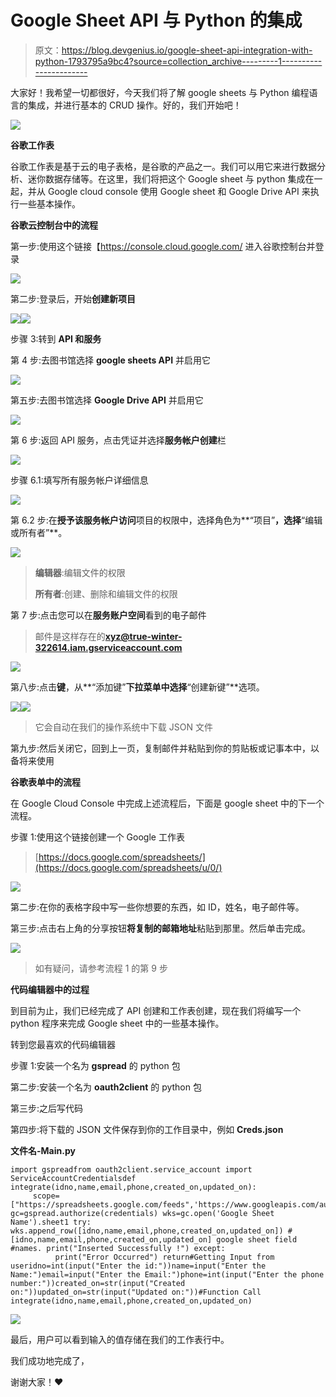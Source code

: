 # Google Sheet API 与 Python 的集成

> 原文：<https://blog.devgenius.io/google-sheet-api-integration-with-python-1793795a9bc4?source=collection_archive---------1----------------------->

大家好！我希望一切都很好，今天我们将了解 google sheets 与 Python 编程语言的集成，并进行基本的 CRUD 操作。好的，我们开始吧！

![](img/4f7d23c48dc7d8ec97c4da0d6c692ac9.png)

**谷歌工作表**

谷歌工作表是基于云的电子表格，是谷歌的产品之一。我们可以用它来进行数据分析、迷你数据存储等。在这里，我们将把这个 Google sheet 与 python 集成在一起，并从 Google cloud console 使用 Google sheet 和 Google Drive API 来执行一些基本操作。

**谷歌云控制台中的流程**

第一步:使用这个链接【https://console.cloud.google.com/ 进入谷歌控制台并登录

![](img/6ddfac989059305da770b5d44f860971.png)

第二步:登录后，开始**创建新项目**

![](img/d53af591f7589c4587a831cbbbe1a570.png)![](img/6e7025f6dd42c1cbf5272b935061ab72.png)

步骤 3:转到 **API 和服务**

第 4 步:去图书馆选择 **google sheets API** 并启用它

![](img/9329f0cea248f3afac2abee75a1d172a.png)

第五步:去图书馆选择 **Google Drive API** 并启用它

![](img/9d0b88fd71db2e881b3112bb42ea8220.png)

第 6 步:返回 API 服务，点击凭证并选择**服务帐户创建**栏

![](img/62231f2b425019374878ea11dfa3d89b.png)

步骤 6.1:填写所有服务帐户详细信息

![](img/296e5a9c9f4977de17204a89fd74374a.png)

第 6.2 步:在**授予该服务帐户访问**项目的权限中，选择角色为**“项目”**，选择**“编辑或所有者”**。

![](img/3e7860ab9284dbd46685275828e97d4a.png)

> **编辑器**:编辑文件的权限
> 
> **所有者**:创建、删除和编辑文件的权限

第 7 步:点击您可以在**服务账户空间**看到的电子邮件

> 邮件是这样存在的**xyz@true-winter-322614.iam.gserviceaccount.com**

![](img/d56dee4dc5a265f234412dacd441e8b0.png)

第八步:点击**键**，从**“添加键”**下拉菜单中选择**“创建新键”**选项。

![](img/7998f161d314d6f5c689dff8e01e5d9c.png)![](img/b7610535fd147f7745a56256cb3448a0.png)

> 它会自动在我们的操作系统中下载 JSON 文件

第九步:然后关闭它，回到上一页，复制邮件并粘贴到你的剪贴板或记事本中，以备将来使用

**谷歌表单中的流程**

在 Google Cloud Console 中完成上述流程后，下面是 google sheet 中的下一个流程。

步骤 1:使用这个链接创建一个 Google 工作表

> [https://docs.google.com/spreadsheets/](https://docs.google.com/spreadsheets/u/0/)

![](img/db160b6cca20d208ac84999fef5f9a17.png)

第二步:在你的表格字段中写一些你想要的东西，如 ID，姓名，电子邮件等。

第三步:点击右上角的分享按钮**将复制的邮箱地址**粘贴到那里。然后单击完成。

![](img/ad8581a3cfea4b4130f61027bd292f3c.png)

> 如有疑问，请参考流程 1 的第 9 步

**代码编辑器中的过程**

到目前为止，我们已经完成了 API 创建和工作表创建，现在我们将编写一个 python 程序来完成 Google sheet 中的一些基本操作。

转到您最喜欢的代码编辑器

步骤 1:安装一个名为 **gspread** 的 python 包

第二步:安装一个名为 **oauth2client** 的 python 包

第三步:之后写代码

第四步:将下载的 JSON 文件保存到你的工作目录中，例如 **Creds.json**

**文件名-Main.py**

```
import gspreadfrom oauth2client.service_account import ServiceAccountCredentialsdef integrate(idno,name,email,phone,created_on,updated_on):
     scope=   ["https://spreadsheets.google.com/feeds",'https://www.googleapis.com/auth/spreadsheets',"https://www.googleapis.com/auth/drive.file","https://www.googleapis.com/auth/drive"]credentials=ServiceAccountCredentials.from_json_keyfile_name('creds.json',scope) gc=gspread.authorize(credentials) wks=gc.open('Google Sheet Name').sheet1 try: wks.append_row([idno,name,email,phone,created_on,updated_on]) #[idno,name,email,phone,created_on,updated_on] google sheet field    #names. print("Inserted Successfully !") except:
          print("Error Occurred") return#Getting Input from useridno=int(input("Enter the id:"))name=input("Enter the Name:")email=input("Enter the Email:")phone=int(input("Enter the phone number:"))created_on=str(input("Created on:"))updated_on=str(input("Updated on:"))#Function Call
integrate(idno,name,email,phone,created_on,updated_on) 
```

![](img/db160b6cca20d208ac84999fef5f9a17.png)

最后，用户可以看到输入的值存储在我们的工作表行中。

我们成功地完成了，

谢谢大家！❤